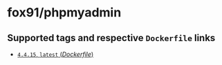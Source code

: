 # fox91/phpmyadmin

## Supported tags and respective `Dockerfile` links

-	[`4.4.15`, `latest` (*Dockerfile*)](https://github.com/fox91/docker-phpmyadmin/blob/master/Dockerfile)

